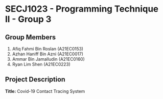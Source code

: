 # SECJ1023 - Programming Technique II - Group 3
## Group Members
1. Afiq Fahmi Bin Roslan (A21EC0153)
2. Azhan Haniff Bin Azni (A21EC0017)
3. Ammar Bin Jamalludin (A21EC0160)
4. Ryan Lim Shen (A21EC0223)

## Project Description
**Title:** Covid-19 Contact Tracing System
